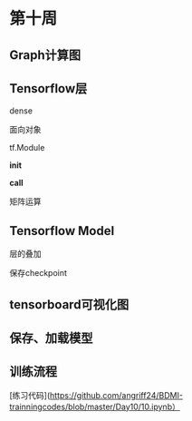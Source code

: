 # 第十周
## Graph计算图
## Tensorflow层
dense

面向对象

tf.Module

__init__

__call__

矩阵运算
## Tensorflow Model
层的叠加

保存checkpoint

## tensorboard可视化图

## 保存、加载模型

## 训练流程

[练习代码](https://github.com/angriff24/BDMI-trainningcodes/blob/master/Day10/10.ipynb）
